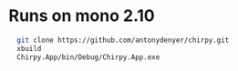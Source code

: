 Runs on mono 2.10
=================

``` sh
  git clone https://github.com/antonydenyer/chirpy.git
  xbuild
  Chirpy.App/bin/Debug/Chirpy.App.exe
```
